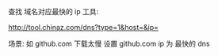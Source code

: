 
查找 域名对应最快的 ip 工具:

http://tool.chinaz.com/dns?type=1&host=&ip=

场景:
如 github.com 下载太慢
设置 github.com ip 为 最快的 dns

[](http://www.webkaka.com/ping.aspx)
[](http://www.webkaka.com/dns/)
[](http://tool.chinaz.com/Tracert/)